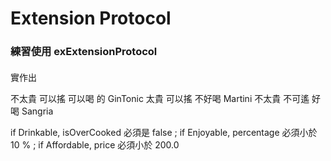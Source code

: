 #  Extension Protocol

### 練習使用 exExtensionProtocol

####
實作出

不太貴 可以搖 可以喝 的 GinTonic
太貴 可以搖 不好喝 Martini
不太貴 不可遙 好喝 Sangria

if Drinkable, isOverCooked 必須是 false ;
if Enjoyable, percentage 必須小於 10 % ;
if Affordable, price  必須小於 200.0



